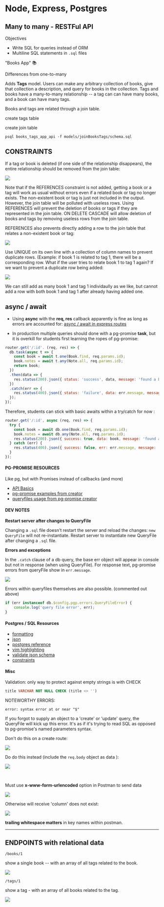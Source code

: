 # Node, Express, Postgres
## Many to many - RESTFul API

Objectives

* Write SQL for queries instead of ORM
* Multiline SQL statements in `.sql` files

"Books App" 📚

Differences from one-to-many

Adds **Tags** model. Users can make any arbitrary collection of books, give that collection a description, and query for books in the collection. Tags and books have a many-to-many relationship -- a tag can can have many books, and a book can have many tags.

Books and tags are related through a join table.

create tags table

create join table

```
psql books_tags_app_api -f models/joinBooksTags/schema.sql
```

## CONSTRAINTS

If a tag or book is deleted (if one side of the relationship disappears), the entire relationship should be removed from the join table:

![](https://i.imgur.com/u0SNzPC.png)

Note that if the REFERENCES constraint is not added, getting a book or a tag will work as usual without errors even if a related book or tag no longer exists. The non-existent book or tag is just not included in the output. However, the join table will be polluted with useless rows. Using REFERENCES will prevent the deletion of books or tags if they are represented in the join table. ON DELETE CASCADE will allow deletion of books and tags by removing useless rows from the join table.

REFERENCES also prevents directly adding a row to the join table that relates a non-existent book or tag:

![](https://i.imgur.com/kQKRMqC.png)

Use UNIQUE on its own line with a collection of column names to prevent duplicate rows. (Example: if book 1 is related to tag 1, there will be a corresponding row. What if the user tries to relate book 1 to tag 1 again? If we want to prevent a duplicate row being added:

![](https://i.imgur.com/MHv1ViE.png)

We can still add as many book 1 and tag 1 individaully as we like, but cannot add a row with both book 1 and tag 1 after already having added one.

## async / await

* Using **async** with the **req, res** callback apparently is fine as long as errors are accounted for: [async / await in express routes](https://medium.com/@yamalight/danger-of-using-async-await-in-es7-8006e3eb7efb)

* In production multiple queries should done with a pg-promise **task**, but it is overkill for students first learning the ropes of pg-promise:

```javascript
router.get('/:id'. (req, res) => {
  db.task(async t => {
    const book = await t.one(Book.find, req.params.id);
    book.notes = await t.any(Note.all, req.params.id);
    return book;
  })
  .then(data => {
    res.status(200).json({ status: 'success', data, message: 'found a book' });
  })
  .catch(err => {
    res.status(400).json({ status: 'failure', data: err.message, message: 'could not find book' });
  });
});
```

Therefore, students can stick with basic awaits within a try/catch for now :

```javascript
router.get('/:id', async (req, res) => {
  try {
    const book = await db.one(Book.find, req.params.id);
    book.notes = await db.any(Note.all, req.params.id);
    res.status(200).json({ success: true, data: book, message: 'found a book' });
  } catch (err) {
    res.status(400).json({ success: false, err: err.message, message: 'could not find book' })
  }
});
```




#### PG-PROMISE RESOURCES

Like pg, but with Promises instead of callbacks (and more)

* [API Basics](http://mherman.org/blog/2016/03/13/designing-a-restful-api-with-node-and-postgres/)
* [pg-promise examples from creator](https://github.com/vitaly-t/pg-promise/wiki/Learn-by-Example)
* [queryfiles usage from pg-promise creator](http://vitaly-t.github.io/pg-promise/QueryFile.html)

#### DEV NOTES

**Restart server after changes to QueryFile**

Changing a `.sql` file doesn't restart the server and reload the changes: `new QueryFile` will not re-instantiate. Restart server to instantiate new QueryFile after changing a `.sql` file.

**Errors and exceptions**

In the `.catch` clause of a db query, the base err object will appear in console but not in response (when using QueryFile). For response text, pg-promise errors from queryFile show in `err.message`.

![](https://i.imgur.com/1xamXbi.png)

Errors within queryfiles themselves are also possible. (commented out above)

```javascript
if (err instanceof db.$config.pgp.errors.QueryFileError) {             
	console.log('query file error', err);                                
}                                                                      
```

#### Postgres / SQL Resources

* [formatting](http://www.sqlstyle.guide/)
* [json](http://www.postgresqltutorial.com/postgresql-json/)
* [postgres reference](http://www.postgresqltutorial.com/)
* [vim highlighting](https://github.com/exu/pgsql.vim)
* [validate json schema](https://github.com/gavinwahl/postgres-json-schema)
* [constraints](https://www.postgresql.org/docs/9.2/static/ddl-constraints.html)


#### Misc

Validation: only way to protect against empty strings is with CHECK

```sql
title VARCHAR NOT NULL CHECK (title <> '')
```

NOTEWORTHY ERRORS:

```
error: syntax error at or near "$"
```

If you forgot to supply an object to a 'create' or 'update' query, the QueryFile will kick up this error. It's as if it's trying to read SQL as opposed to pg-promise's named parameters syntax.

Don't do this on a create route:

![](https://i.imgur.com/H8bNGUU.png)

Do do this instead  (include the `req.body` object as data ):

![](https://i.imgur.com/vleQVbc.png)


<br>

Must use **x-www-form-urlencoded** option in Postman to send data

![](https://i.imgur.com/Mksv6jQ.png)

Otherwise will receive 'column' does not exist:

![](https://i.imgur.com/tv7owCJ.png)

**trailing whitespace matters** in key names within postman. 
<br>
<hr>

## ENDPOINTS with relational data

`/books/1`

show a single book -- with an array of all tags related to the book.

![](https://i.imgur.com/IyffkZ5.png)

`/tags/1`

show a tag - with an array of all books related to the tag.

![](https://i.imgur.com/ocs32p8.png)


